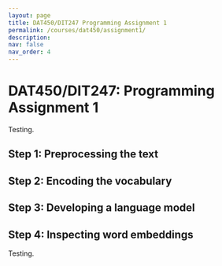 ```yaml
---
layout: page
title: DAT450/DIT247 Programming Assignment 1
permalink: /courses/dat450/assignment1/
description:
nav: false
nav_order: 4
---
```


# DAT450/DIT247: Programming Assignment 1

Testing.

## Step 1: Preprocessing the text

## Step 2: Encoding the vocabulary

## Step 3: Developing a language model

## Step 4: Inspecting word embeddings

Testing.